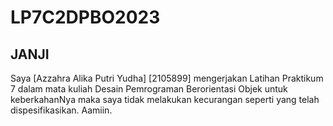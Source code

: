 # LP7C2DPBO2023

## JANJI
Saya [Azzahra Alika Putri Yudha] [2105899] mengerjakan Latihan Praktikum 7 dalam mata kuliah Desain Pemrograman Berorientasi Objek untuk keberkahanNya maka saya tidak melakukan kecurangan seperti yang telah dispesifikasikan. Aamiin.
